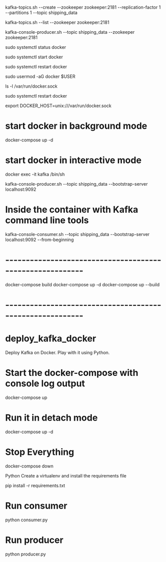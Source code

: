 kafka-topics.sh --create --zookeeper zookeeper:2181 --replication-factor 1 --partitions 1 --topic shipping_data

kafka-topics.sh --list --zookeeper zookeeper:2181



kafka-console-producer.sh --topic shipping_data --zookeeper zookeeper:2181

sudo systemctl status docker

sudo systemctl start docker

sudo systemctl restart docker


sudo usermod -aG docker $USER

ls -l /var/run/docker.sock

sudo systemctl restart docker

export DOCKER_HOST=unix:///var/run/docker.sock


# start docker in background mode
docker-compose up -d

# start docker in interactive mode
docker exec -it kafka /bin/sh



kafka-console-producer.sh --topic shipping_data --bootstrap-server localhost:9092


# Inside the container with Kafka command line tools
kafka-console-consumer.sh --topic shipping_data --bootstrap-server localhost:9092 --from-beginning



# --------------------------------------------------------- #
docker-compose build
docker-compose up -d
docker-compose up --build
# --------------------------------------------------------- #

# deploy_kafka_docker
Deploy Kafka on Docker. Play with it using Python.


# Start the docker-compose with console log output
docker-compose up

# Run it in detach mode
docker-compose up -d

# Stop Everything
docker-compose down

Python
Create a virtualenv and install the requirements file

pip install -r requirements.txt

# Run consumer
python consumer.py

# Run producer
python producer.py
